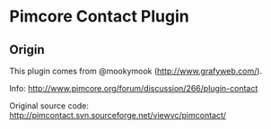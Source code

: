 # Pimcore Contact Plugin #

## Origin  ##
This plugin comes from @mookymook (http://www.grafyweb.com/).

Info: http://www.pimcore.org/forum/discussion/266/plugin-contact

Original source code: http://pimcontact.svn.sourceforge.net/viewvc/pimcontact/
